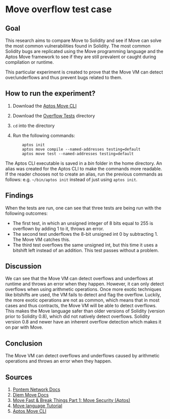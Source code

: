 # Move overflow test case

## Goal 
This research aims to compare Move to Solidity and see if Move can solve the most common vulnerabilities found in Solidity. The most common Solidity bugs are replicated using the Move programming language and the Aptos Move framework to see if they are still prevalent or caught during compilation or runtime.

This particular experiment is created to prove that the Move VM can detect over/underflows and thus prevent bugs related to them.

## How to run the experiment?
1. Download the [Aptos Move CLI](https://aptos.dev/cli-tools/aptos-cli-tool/install-aptos-cli/)
2. Download the [Overflow Tests](../Overflow_tests/) directory
3. <code>cd</code> into the directory
4. Run the following commands:

    ```
        aptos init
        aptos move compile --named-addresses testing=default
        aptos move test --named-addresses testing=default
    ```

The Aptos CLI executable is saved in a *bin* folder in the home directory. An alias was created for the Aptos CLI to make the commands more readable. If the reader chooses not to create an alias, run the previous commands as follows: e.g. <code>~/bin/aptos init</code> instead of just using <code>aptos init</code>.

## Findings
When the tests are run, one can see that three tests are being run with the following outcomes:
- The first test, in which an unsigned integer of 8 bits equal to 255 is overflown by adding 1 to it, throws an error.
- The second test underflows the 8-bit unsigned int 0 by subtracting 1. The Move VM catches this.
- The third test overflows the same unsigned int, but this time it uses a bitshift left instead of an addition. This test passes without a problem.


## Discussion
We can see that the Move VM can detect overflows and underflows at runtime and throws an error when they happen. However, it can only detect overflows when using arithmetic operations. Once more exotic techniques like bitshifts are used, the VM fails to detect and flag the overflow. Luckily, the more exotic operations are not as common, which means that in most cases and thus contracts, the Move VM will be able to detect overflows. This makes the Move language safer than older versions of Solidity (version prior to Solidity 0.8), which did not natively detect overflows. Solidity version 0.8 and newer have an inherent overflow detection which makes it on par with Move. 

## Conclusion
The Move VM can detect overflows and underflows caused by arithmetic operations and throws an error when they happen.

## Sources
1. [Pontem Network Docs](https://docs.pontem.network/02.-move-language/lang)
2. [Diem Move Docs](https://diem.github.io/move/introduction.html)
3. [Move Fast & Break Things Part 1: Move Security (Aptos)](https://www.zellic.io/blog/move-fast-and-break-things-pt-1)
4. [Move language Tutorial](https://github.com/move-language/move/tree/main/language/documentation/tutorial)
5. [Aptos Move CLI](https://aptos.dev/cli-tools/aptos-cli-tool/install-aptos-cli/)